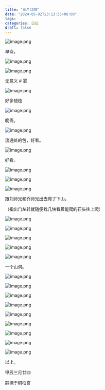 ```yaml
---
title: "三月廿四"
date: "2024-05-02T23:13:35+08:00"
tags: 
categories: 日记
draft: false
---
```

![image.png](https://cdn.jsdelivr.net/gh/luo029/blogimage@main/24%200508%201009%2004.png)

早斋。

![image.png](https://cdn.jsdelivr.net/gh/luo029/blogimage@main/24%200508%201009%2015.png)

![image.png](https://cdn.jsdelivr.net/gh/luo029/blogimage@main/24%200508%201009%2024.png)

无意义 # 雾

![image.png](https://cdn.jsdelivr.net/gh/luo029/blogimage@main/24%200508%201009%2041.png)

好多蜡烛

![image.png](https://cdn.jsdelivr.net/gh/luo029/blogimage@main/24%200508%201010%2000.png)

晚斋。

![image.png](https://cdn.jsdelivr.net/gh/luo029/blogimage@main/24%200508%201010%2009.png)

流通处的包，好看。

![image.png](https://cdn.jsdelivr.net/gh/luo029/blogimage@main/24%200508%201010%2017.png)

好看。

![image.png](https://cdn.jsdelivr.net/gh/luo029/blogimage@main/24%200508%201010%2025.png)

![image.png](https://cdn.jsdelivr.net/gh/luo029/blogimage@main/24%200508%201010%2036.png)

![image.png](https://cdn.jsdelivr.net/gh/luo029/blogimage@main/24%200508%201010%2046.png)

跟刘师兄和乔师兄出去爬了下山。

（指出门左转就随便找几块看着能爬的石头往上爬）

![image.png](https://cdn.jsdelivr.net/gh/luo029/blogimage@main/24%200508%201011%2032.png)

![image.png](https://cdn.jsdelivr.net/gh/luo029/blogimage@main/24%200508%201011%2041.png)

![image.png](https://cdn.jsdelivr.net/gh/luo029/blogimage@main/24%200508%201011%2056.png)

![image.png](https://cdn.jsdelivr.net/gh/luo029/blogimage@main/24%200508%201012%2004.png)

![image.png](https://cdn.jsdelivr.net/gh/luo029/blogimage@main/24%200508%201012%2018.png)

一个山洞。

![image.png](https://cdn.jsdelivr.net/gh/luo029/blogimage@main/24%200508%201012%2031.png)

![image.png](https://cdn.jsdelivr.net/gh/luo029/blogimage@main/24%200508%201012%2041.png)

![image.png](https://cdn.jsdelivr.net/gh/luo029/blogimage@main/24%200508%201012%2057.png)

![image.png](https://cdn.jsdelivr.net/gh/luo029/blogimage@main/24%200508%201013%2002.png)

![image.png](https://cdn.jsdelivr.net/gh/luo029/blogimage@main/24%200508%201013%2012.png)

![image.png](https://cdn.jsdelivr.net/gh/luo029/blogimage@main/24%200508%201013%2019.png)

![image.png](https://cdn.jsdelivr.net/gh/luo029/blogimage@main/24%200508%201013%2026.png)

![image.png](https://cdn.jsdelivr.net/gh/luo029/blogimage@main/24%200508%201013%2036.png)

![image.png](https://cdn.jsdelivr.net/gh/luo029/blogimage@main/24%200508%201013%2045.png)

以上。

甲辰三月廿四

嗣檙于桐柏宫